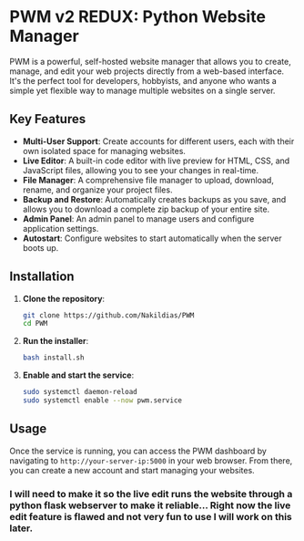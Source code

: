 # PWM v2 REDUX: Python Website Manager

PWM is a powerful, self-hosted website manager that allows you to create, manage, and edit your web projects directly from a web-based interface. It's the perfect tool for developers, hobbyists, and anyone who wants a simple yet flexible way to manage multiple websites on a single server.

## Key Features

* **Multi-User Support**: Create accounts for different users, each with their own isolated space for managing websites.
* **Live Editor**: A built-in code editor with live preview for HTML, CSS, and JavaScript files, allowing you to see your changes in real-time.
* **File Manager**: A comprehensive file manager to upload, download, rename, and organize your project files.
* **Backup and Restore**: Automatically creates backups as you save, and allows you to download a complete zip backup of your entire site.
* **Admin Panel**: An admin panel to manage users and configure application settings.
* **Autostart**: Configure websites to start automatically when the server boots up.

## Installation

1.  **Clone the repository**:
    ```bash
    git clone https://github.com/Nakildias/PWM
    cd PWM
    ```
2.  **Run the installer**:
    ```bash
    bash install.sh
    ```
3.  **Enable and start the service**:
    ```bash
    sudo systemctl daemon-reload
    sudo systemctl enable --now pwm.service
    ```

## Usage

Once the service is running, you can access the PWM dashboard by navigating to `http://your-server-ip:5000` in your web browser. From there, you can create a new account and start managing your websites.


### I will need to make it so the live edit runs the website through a python flask webserver to make it reliable... Right now the live edit feature is flawed and not very fun to use I will work on this later.
